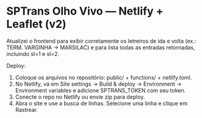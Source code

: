 # SPTrans Olho Vivo — Netlify + Leaflet (v2)

Atualizei o frontend para exibir corretamente os letreiros de ida e volta (ex.: TERM. VARGINHA → MARSILAC) e para lista todas as entradas retornadas, incluindo sl=1 e sl=2.

Deploy:
1. Coloque os arquivos no repositório: public/ + functions/ + netlify.toml.
2. No Netlify, vá em Site settings -> Build & deploy -> Environment -> Environment variables e adicione SPTRANS_TOKEN com seu token.
3. Conecte o repo no Netlify ou envie zip para deploy.
4. Abra o site e use a busca de linhas. Selecione uma linha e clique em Rastrear.
